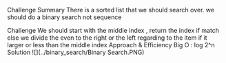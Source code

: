 Challenge Summary
There is a sorted list that we should search over. 
we should do a binary search not sequence 

Challenge
We should start with the middle index , return the index if match else we divide the even to the right or the left regarding to the item if it larger or less than the middle index 
Approach & Efficiency
Big O :
log 2^n
Solution
![](../binary_search/Binary Search.PNG)